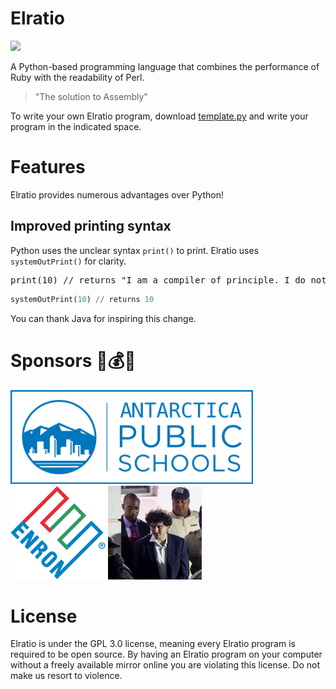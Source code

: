 # Elratio
<a href="">
<img src="https://img.shields.io/badge/IP_address-66.122.23.197-blue" height="25">
</a>

A Python-based programming language that combines the performance of Ruby with the readability of Perl.

> "The solution to Assembly"

To write your own Elratio program, download [template.py](template.py) and write your program in the indicated space.

# Features
Elratio provides numerous advantages over Python!

## Improved printing syntax
Python uses the unclear syntax `print()` to print. Elratio uses `systemOutPrint()` for clarity.
<pre>
print(10) // returns "I am a compiler of principle. I do not accept print(). Use systemOutPrint() instead."
</pre>
```python
systemOutPrint(10) // returns 10
```

You can thank Java for inspiring this change.

# Sponsors 💸💰🤑
<img src="./sponsors/antarctica_public_schools.jpg" height="150"> <img src="./sponsors/enron.png" height="150"> <img src="./sponsors/sam_bankman_reeee.png" height="150">

# License
Elratio is under the GPL 3.0 license, meaning every Elratio program is required to be open source. By having an Elratio program on your computer without a freely available mirror online you are violating this license. Do not make us resort to violence.
